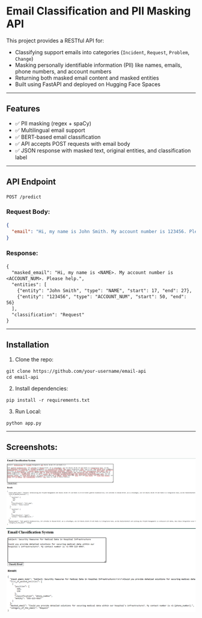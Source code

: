 # Email Classification and PII Masking API

This project provides a RESTful API for:
- Classifying support emails into categories (`Incident`, `Request`, `Problem`, `Change`)
- Masking personally identifiable information (PII) like names, emails, phone numbers, and account numbers
- Returning both masked email content and masked entities
- Built using FastAPI and deployed on Hugging Face Spaces

---

## Features

- ✅ PII masking (regex + spaCy)
- ✅ Multilingual email support
- ✅ BERT-based email classification
- ✅ API accepts POST requests with email body
- ✅ JSON response with masked text, original entities, and classification label

---

## API Endpoint

`POST /predict`

### Request Body:
```json
{
  "email": "Hi, my name is John Smith. My account number is 123456. Please help."
}
```
### Response:
```
{
  "masked_email": "Hi, my name is <NAME>. My account number is <ACCOUNT_NUM>. Please help.",
  "entities": [
    {"entity": "John Smith", "type": "NAME", "start": 17, "end": 27},
    {"entity": "123456", "type": "ACCOUNT_NUM", "start": 50, "end": 56}
  ],
  "classification": "Request"
}
```

---

## Installation

1. Clone the repo:
```
git clone https://github.com/your-username/email-api
cd email-api
```

2. Install dependencies:
```
pip install -r requirements.txt
```

3. Run Local:
```
python app.py
```

---

## Screenshots:
![Alt Text](img1.png)
![Alt Text](img2.png)

